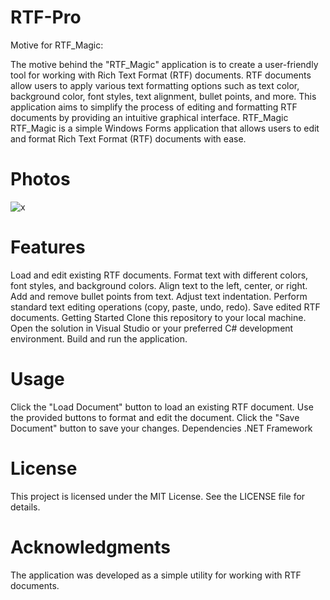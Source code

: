 # RTF-Pro
Motive for RTF_Magic:

The motive behind the "RTF_Magic" application is to create a user-friendly tool for working with Rich Text Format (RTF) documents. RTF documents allow users to apply various text formatting options such as text color, background color, font styles, text alignment, bullet points, and more. This application aims to simplify the process of editing and formatting RTF documents by providing an intuitive graphical interface.
RTF_Magic
RTF_Magic is a simple Windows Forms application that allows users to edit and format Rich Text Format (RTF) documents with ease.
# Photos
![x](https://github.com/RoggersAnguzu/RTF-Pro/assets/141458053/23027570-eb93-4f8a-aa3c-d5c98cf78b41)

# Features
Load and edit existing RTF documents.
Format text with different colors, font styles, and background colors.
Align text to the left, center, or right.
Add and remove bullet points from text.
Adjust text indentation.
Perform standard text editing operations (copy, paste, undo, redo).
Save edited RTF documents.
Getting Started
Clone this repository to your local machine.
Open the solution in Visual Studio or your preferred C# development environment.
Build and run the application.
# Usage
Click the "Load Document" button to load an existing RTF document.
Use the provided buttons to format and edit the document.
Click the "Save Document" button to save your changes.
Dependencies
.NET Framework
# License
This project is licensed under the MIT License. See the LICENSE file for details.

# Acknowledgments
The application was developed as a simple utility for working with RTF documents.
